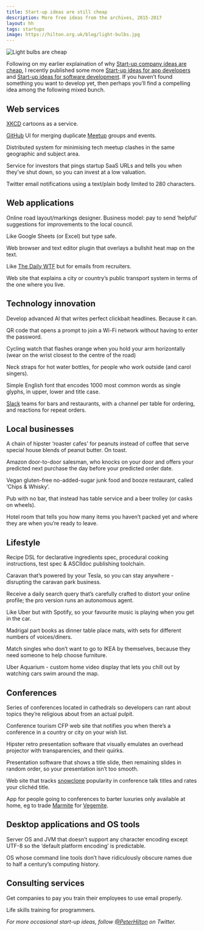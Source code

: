 ```yaml
---
title: Start-up ideas are still cheap
description: More free ideas from the archives, 2015-2017
layout: hh
tags: startups
image: https://hilton.org.uk/blog/light-bulbs.jpg
---
```


![Light bulbs are cheap](light-bulbs.jpg)

Following on my earlier explaination of why 
[Start-up company ideas are cheap](startup-ideas-are-cheap), I recently published some more 
[Start-up ideas for app developers](startup-ideas-apps) and
[Start-up ideas for software development](startup-ideas-development).
If you haven’t found something you want to develop yet, then perhaps you’ll find a compelling idea among the following mixed bunch.

## Web services

[XKCD](https://xkcd.com) cartoons as a service.

[GitHub](https://github.com) UI for merging duplicate [Meetup](https://www.meetup.com) groups and events.

Distributed system for minimising tech meetup clashes in the same geographic and subject area.

Service for investors that pings startup SaaS URLs and tells you when they’ve shut down, so you can invest at a low valuation.

Twitter email notifications using a text/plain body limited to 280 characters.

## Web applications

Online road layout/markings designer. Business model: pay to send ‘helpful’ suggestions for improvements to the local council.

Like Google Sheets (or Excel) but type safe.

Web browser and text editor plugin that overlays a bullshit heat map on the text.

Like [The Daily WTF](http://thedailywtf.com) but for emails from recruiters.

Web site that explains a city or country’s public transport system in terms of the one where you live.

## Technology innovation

Develop advanced AI that writes perfect clickbait headlines. Because it can.

QR code that opens a prompt to join a Wi-Fi network without having to enter the password.

Cycling watch that flashes orange when you hold your arm horizontally (wear on the wrist closest to the centre of the road)

Neck straps for hot water bottles, for people who work outside (and carol singers).

Simple English font that encodes 1000 most common words as single glyphs, in upper, lower and title case.

[Slack](https://slack.com) teams for bars and restaurants, with a channel per table for ordering, and reactions for repeat orders.

## Local businesses

A chain of hipster ‘roaster cafes’ for peanuts instead of coffee that serve special house blends of peanut butter. On toast.

Amazon door-to-door salesman, who knocks on your door and offers your predicted next purchase the day before your predicted order date.

Vegan gluten-free no-added-sugar junk food and booze restaurant, called ‘Chips & Whisky’.

Pub with no bar, that instead has table service and a beer trolley (or casks on wheels).

Hotel room that tells you how many items you haven’t packed yet and where they are when you’re ready to leave.

## Lifestyle

Recipe DSL for declarative ingredients spec, procedural cooking instructions, test spec & ASCIIdoc publishing toolchain.

Caravan that’s powered by your Tesla, so you can stay anywhere - disrupting the caravan park business.

Receive a daily search query that’s carefully crafted to distort your online profile; the pro version runs an autonomous agent.

Like Uber but with Spotify, so your favourite music is playing when you get in the car.

Madrigal part books as dinner table place mats, with sets for different numbers of voices/diners.

Match singles who don’t want to go to IKEA by themselves, because they need someone to help choose furniture.

Uber Aquarium - custom home video display that lets you chill out by watching cars swim around the map.

## Conferences

Series of conferences located in cathedrals so developers can rant about topics they’re religious about from an actual pulpit.

Conference tourism CFP web site that notifies you when there’s a conference in a country or city on your wish list.

Hipster retro presentation software that visually emulates an overhead projector with transparencies, and their quirks.

Presentation software that shows a title slide, then remaining slides in random order, so your presentation isn’t too smooth.

Web site that tracks [snowclone](https://en.wikipedia.org/wiki/Snowclone) popularity in conference talk titles and rates your clichéd title.

App for people going to conferences to barter luxuries only available at home, eg to trade [Marmite](https://en.wikipedia.org/wiki/Marmite) for [Vegemite](https://en.wikipedia.org/wiki/Vegemite).

## Desktop applications and OS tools

Server OS and JVM that doesn’t support any character encoding except UTF-8 so the ‘default platform encoding’ is predictable.

OS whose command line tools don’t have ridiculously obscure names due to half a century’s computing history.

## Consulting services

Get companies to pay you train their employees to use email properly.

Life skills training for programmers.

_For more occasional start-up ideas, follow [@PeterHilton](https://twitter.com/peterhilton) on Twitter._
